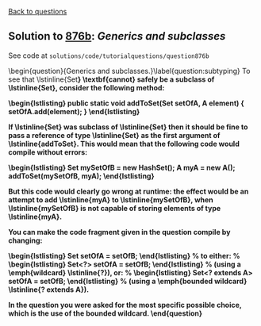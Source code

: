 [Back to questions](../README.md)

## Solution to [876b](../questions/876b): *Generics and subclasses*

See code at `solutions/code/tutorialquestions/question876b`

\begin{question}{Generics and subclasses.}\label{question:subtyping}
To see that \lstinline{Set<B>} \textbf{cannot} safely be a subclass of \lstinline{Set<A>}, consider the following method:

\begin{lstlisting}
public static void addToSet(Set<A> setOfA, A element) {
    setOfA.add(element);
}
\end{lstlisting}

If \lstinline{Set<B>} was subclass of \lstinline{Set<A>} then it should be fine to pass a reference of type
\lstinline{Set<B>} as the first argument of \lstinline{addToSet}.  This would mean that the following code would compile without errors:

\begin{lstlisting}
Set<B> mySetOfB = new HashSet<B>();
A myA = new A();
addToSet(mySetOfB, myA);
\end{lstlisting}

But this code would clearly go wrong at runtime: the effect would be an attempt to add \lstinline{myA} to \lstinline{mySetOfB}, when
\lstinline{mySetOfB} is not capable of storing elements of type \lstinline{myA}.

You can make the code fragment given in the question compile by changing:

\begin{lstlisting}
Set<A> setOfA = setOfB;
\end{lstlisting}
%
to either:
%
\begin{lstlisting}
Set<?> setOfA = setOfB;
\end{lstlisting}
%
(using a \emph{wildcard} \lstinline{?}), or:
%
\begin{lstlisting}
Set<? extends A> setOfA = setOfB;
\end{lstlisting}
%
(using a \emph{bounded wildcard} \lstinline{? extends A}).

In the question you were asked for the most specific possible choice, which is the use of the bounded wildcard.
\end{question}
